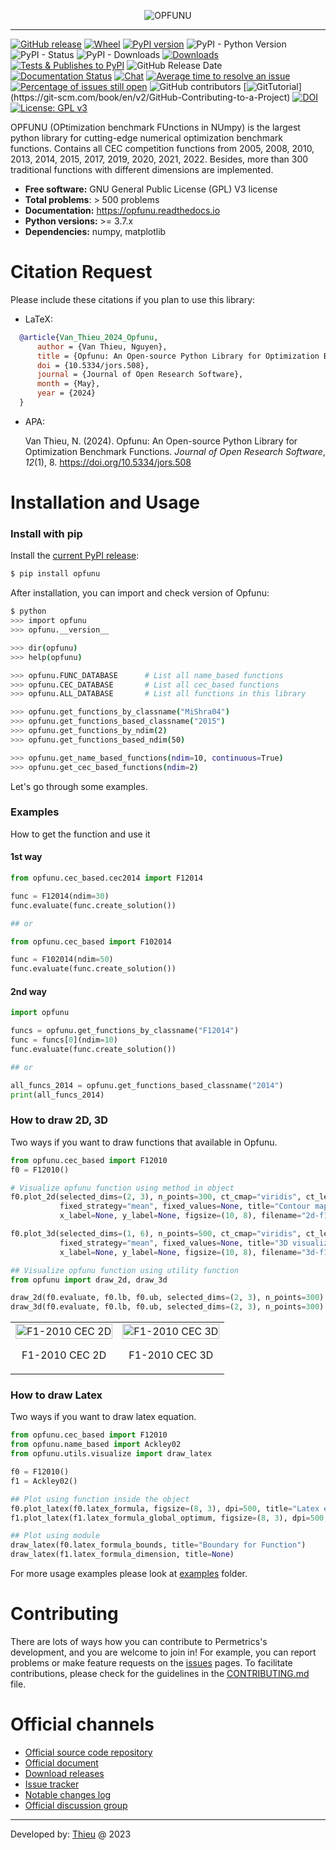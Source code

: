 
<p align="center"><img src=".github/img/logo.png" alt="OPFUNU" title="OPFUNU"/></p>

---


[![GitHub release](https://img.shields.io/badge/release-1.0.4-yellow.svg)](https://github.com/thieu1995/opfunu/releases)
[![Wheel](https://img.shields.io/pypi/wheel/gensim.svg)](https://pypi.python.org/pypi/opfunu) 
[![PyPI version](https://badge.fury.io/py/opfunu.svg)](https://badge.fury.io/py/opfunu)
![PyPI - Python Version](https://img.shields.io/pypi/pyversions/opfunu.svg)
![PyPI - Status](https://img.shields.io/pypi/status/opfunu.svg)
![PyPI - Downloads](https://img.shields.io/pypi/dm/opfunu.svg)
[![Downloads](https://pepy.tech/badge/opfunu)](https://pepy.tech/project/opfunu)
[![Tests & Publishes to PyPI](https://github.com/thieu1995/opfunu/actions/workflows/publish-package.yaml/badge.svg)](https://github.com/thieu1995/opfunu/actions/workflows/publish-package.yaml)
![GitHub Release Date](https://img.shields.io/github/release-date/thieu1995/opfunu.svg)
[![Documentation Status](https://readthedocs.org/projects/opfunu/badge/?version=latest)](https://opfunu.readthedocs.io/en/latest/?badge=latest)
[![Chat](https://img.shields.io/badge/Chat-on%20Telegram-blue)](https://t.me/+fRVCJGuGJg1mNDg1)
[![Average time to resolve an issue](http://isitmaintained.com/badge/resolution/thieu1995/opfunu.svg)](http://isitmaintained.com/project/thieu1995/opfunu "Average time to resolve an issue")
[![Percentage of issues still open](http://isitmaintained.com/badge/open/thieu1995/opfunu.svg)](http://isitmaintained.com/project/thieu1995/opfunu "Percentage of issues still open")
![GitHub contributors](https://img.shields.io/github/contributors/thieu1995/opfunu.svg)
[![GitTutorial](https://img.shields.io/badge/PR-Welcome-%23FF8300.svg?)](https://git-scm.com/book/en/v2/GitHub-Contributing-to-a-Project)
[![DOI](https://zenodo.org/badge/DOI/10.5281/zenodo.3620960.svg)](https://doi.org/10.5281/zenodo.3620960)
[![License: GPL v3](https://img.shields.io/badge/License-GPLv3-blue.svg)](https://www.gnu.org/licenses/gpl-3.0)


OPFUNU (OPtimization benchmark FUnctions in NUmpy) is the largest python library for cutting-edge numerical 
optimization benchmark functions. Contains all CEC competition functions from 2005, 2008, 2010, 2013, 2014, 2015, 
2017, 2019, 2020, 2021, 2022. Besides, more than 300 traditional functions with different dimensions are implemented.

* **Free software:** GNU General Public License (GPL) V3 license
* **Total problems**: > 500 problems
* **Documentation:** https://opfunu.readthedocs.io
* **Python versions:** >= 3.7.x
* **Dependencies:** numpy, matplotlib


# Citation Request 

Please include these citations if you plan to use this library:

- LaTeX:

```bibtex
  @article{Van_Thieu_2024_Opfunu,
      author = {Van Thieu, Nguyen},
      title = {Opfunu: An Open-source Python Library for Optimization Benchmark Functions},
      doi = {10.5334/jors.508},
      journal = {Journal of Open Research Software},
      month = {May},
      year = {2024}
  }
```

- APA:
  
  Van Thieu, N. (2024). Opfunu: An Open-source Python Library for Optimization Benchmark Functions. <i>Journal of Open Research Software</i>, <i>12</i>(1), 8. https://doi.org/10.5334/jors.508


# Installation and Usage

### Install with pip

Install the [current PyPI release](https://pypi.python.org/pypi/opfunu):
```sh
$ pip install opfunu
```

After installation, you can import and check version of Opfunu:

```sh
$ python
>>> import opfunu
>>> opfunu.__version__

>>> dir(opfunu)
>>> help(opfunu)

>>> opfunu.FUNC_DATABASE      # List all name_based functions
>>> opfunu.CEC_DATABASE       # List all cec_based functions
>>> opfunu.ALL_DATABASE       # List all functions in this library

>>> opfunu.get_functions_by_classname("MiShra04")
>>> opfunu.get_functions_based_classname("2015")
>>> opfunu.get_functions_by_ndim(2)
>>> opfunu.get_functions_based_ndim(50)

>>> opfunu.get_name_based_functions(ndim=10, continuous=True)
>>> opfunu.get_cec_based_functions(ndim=2)
```

Let's go through some examples.


### Examples

How to get the function and use it

#### 1st way

```python
from opfunu.cec_based.cec2014 import F12014

func = F12014(ndim=30)
func.evaluate(func.create_solution())

## or

from opfunu.cec_based import F102014

func = F102014(ndim=50)
func.evaluate(func.create_solution())
```


#### 2nd way

```python
import opfunu

funcs = opfunu.get_functions_by_classname("F12014")
func = funcs[0](ndim=10)
func.evaluate(func.create_solution())

## or

all_funcs_2014 = opfunu.get_functions_based_classname("2014")
print(all_funcs_2014)
```


### How to draw 2D, 3D 

Two ways if you want to draw functions that available in Opfunu.

```python
from opfunu.cec_based import F12010
f0 = F12010()

# Visualize opfunu function using method in object
f0.plot_2d(selected_dims=(2, 3), n_points=300, ct_cmap="viridis", ct_levels=30, ct_alpha=0.7,
           fixed_strategy="mean", fixed_values=None, title="Contour map of the F1 CEC 2010 function",
           x_label=None, y_label=None, figsize=(10, 8), filename="2d-f12010", exts=(".png", ".pdf"), verbose=True)

f0.plot_3d(selected_dims=(1, 6), n_points=500, ct_cmap="viridis", ct_levels=30, ct_alpha=0.7,
           fixed_strategy="mean", fixed_values=None, title="3D visualization of the F1 CEC 2010 function",
           x_label=None, y_label=None, figsize=(10, 8), filename="3d-f12010", exts=(".png", ".pdf"), verbose=True)

## Visualize opfunu function using utility function
from opfunu import draw_2d, draw_3d

draw_2d(f0.evaluate, f0.lb, f0.ub, selected_dims=(2, 3), n_points=300)
draw_3d(f0.evaluate, f0.lb, f0.ub, selected_dims=(2, 3), n_points=300)
```

<table>
  <tr>
    <td style="text-align: center;">
      <img src=".github/img/2d-f12010.png" alt="F1-2010 CEC 2D" style="width: 100%;">
      <p style="text-align: center;">F1-2010 CEC 2D</p>
    </td>
    <td style="text-align: center;">
      <img src=".github/img/3d-f12010.png" alt="F1-2010 CEC 3D" style="width: 100%;">
    <p style="text-align: center;">F1-2010 CEC 3D</p>
    </td>
  </tr>
</table>


### How to draw Latex

Two ways if you want to draw latex equation. 

```python
from opfunu.cec_based import F12010
from opfunu.name_based import Ackley02
from opfunu.utils.visualize import draw_latex

f0 = F12010()
f1 = Ackley02()

## Plot using function inside the object
f0.plot_latex(f0.latex_formula, figsize=(8, 3), dpi=500, title="Latex equation", exts=(".png", ".pdf"), verbose=True)
f1.plot_latex(f1.latex_formula_global_optimum, figsize=(8, 3), dpi=500, title="Global optimum", verbose=True)

## Plot using module
draw_latex(f0.latex_formula_bounds, title="Boundary for Function")
draw_latex(f1.latex_formula_dimension, title=None)
```



For more usage examples please look at [examples](/examples) folder.



# Contributing

There are lots of ways how you can contribute to Permetrics's development, and you are welcome to join in! For example, 
you can report problems or make feature requests on the [issues](/issues) pages. To facilitate contributions, 
please check for the guidelines in the [CONTRIBUTING.md](/CONTRIBUTING.md) file.


# Official channels 

* [Official source code repository](https://github.com/thieu1995/opfunu)
* [Official document](https://opfunu.readthedocs.io/)
* [Download releases](https://pypi.org/project/opfunu/) 
* [Issue tracker](https://github.com/thieu1995/opfunu/issues) 
* [Notable changes log](/ChangeLog.md)
* [Official discussion group](https://t.me/+fRVCJGuGJg1mNDg1)


---

Developed by: [Thieu](mailto:nguyenthieu2102@gmail.com?Subject=Opfunu_QUESTIONS) @ 2023
